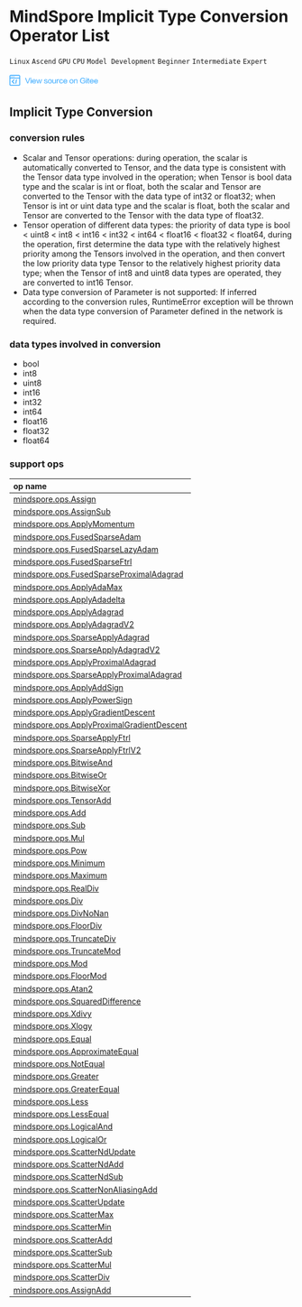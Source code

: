 # MindSpore Implicit Type Conversion Operator List

`Linux` `Ascend` `GPU` `CPU` `Model Development` `Beginner` `Intermediate` `Expert`

[![View Source On Gitee](./_static/logo_source.png)](https://gitee.com/mindspore/docs/blob/r1.1/docs/note/source_en/operator_list_implicit.md)

## Implicit Type Conversion

### conversion rules

- Scalar and Tensor operations: during operation, the scalar is automatically converted to Tensor, and the data type is consistent with the Tensor data type involved in the operation; when Tensor is bool data type and the scalar is int or float, both the scalar and Tensor are converted to the Tensor with the data type of int32 or float32; when Tensor is int or uint data type and the scalar is float, both the scalar and Tensor are converted to the Tensor with the data type of float32.
- Tensor operation of different data types: the priority of data type is bool < uint8 < int8 < int16 < int32 < int64 < float16 < float32 < float64, during the operation, first determine the data type with the relatively highest priority among the Tensors involved in the operation, and then convert the low priority data type Tensor to the relatively highest priority data type; when the Tensor of int8 and uint8 data types are operated, they are converted to int16 Tensor.
- Data type conversion of Parameter is not supported: If inferred according to the conversion rules, RuntimeError exception will be thrown when the data type conversion of Parameter defined in the network is required.

### data types involved in conversion

- bool
- int8
- uint8
- int16
- int32
- int64
- float16
- float32
- float64

### support ops

| op name                                                                                                                                                       |
|:--------------------------------------------------------------------------------------------------------------------------------------------------------------|
| [mindspore.ops.Assign](https://www.mindspore.cn/doc/api_python/en/r1.1/mindspore/ops/mindspore.ops.Assign.html)                                             |
| [mindspore.ops.AssignSub](https://www.mindspore.cn/doc/api_python/en/r1.1/mindspore/ops/mindspore.ops.AssignSub.html)                                       |
| [mindspore.ops.ApplyMomentum](https://www.mindspore.cn/doc/api_python/en/r1.1/mindspore/ops/mindspore.ops.ApplyMomentum.html)                               |
| [mindspore.ops.FusedSparseAdam](https://www.mindspore.cn/doc/api_python/en/r1.1/mindspore/ops/mindspore.ops.FusedSparseAdam.html)                           |
| [mindspore.ops.FusedSparseLazyAdam](https://www.mindspore.cn/doc/api_python/en/r1.1/mindspore/ops/mindspore.ops.FusedSparseLazyAdam.html)                   |
| [mindspore.ops.FusedSparseFtrl](https://www.mindspore.cn/doc/api_python/en/r1.1/mindspore/ops/mindspore.ops.FusedSparseFtrl.html)                           |
| [mindspore.ops.FusedSparseProximalAdagrad](https://www.mindspore.cn/doc/api_python/en/r1.1/mindspore/ops/mindspore.ops.FusedSparseProximalAdagrad.html)     |
| [mindspore.ops.ApplyAdaMax](https://www.mindspore.cn/doc/api_python/en/r1.1/mindspore/ops/mindspore.ops.ApplyAdaMax.html)                                   |
| [mindspore.ops.ApplyAdadelta](https://www.mindspore.cn/doc/api_python/en/r1.1/mindspore/ops/mindspore.ops.ApplyAdadelta.html)                               |
| [mindspore.ops.ApplyAdagrad](https://www.mindspore.cn/doc/api_python/en/r1.1/mindspore/ops/mindspore.ops.ApplyAdagrad.html)                                 |
| [mindspore.ops.ApplyAdagradV2](https://www.mindspore.cn/doc/api_python/en/r1.1/mindspore/ops/mindspore.ops.ApplyAdagradV2.html)                             |
| [mindspore.ops.SparseApplyAdagrad](https://www.mindspore.cn/doc/api_python/en/r1.1/mindspore/ops/mindspore.ops.SparseApplyAdagrad.html)                     |
| [mindspore.ops.SparseApplyAdagradV2](https://www.mindspore.cn/doc/api_python/en/r1.1/mindspore/ops/mindspore.ops.SparseApplyAdagradV2.html)                 |
| [mindspore.ops.ApplyProximalAdagrad](https://www.mindspore.cn/doc/api_python/en/r1.1/mindspore/ops/mindspore.ops.ApplyProximalAdagrad.html)                 |
| [mindspore.ops.SparseApplyProximalAdagrad](https://www.mindspore.cn/doc/api_python/en/r1.1/mindspore/ops/mindspore.ops.SparseApplyProximalAdagrad.html)     |
| [mindspore.ops.ApplyAddSign](https://www.mindspore.cn/doc/api_python/en/r1.1/mindspore/ops/mindspore.ops.ApplyAddSign.html)                                 |
| [mindspore.ops.ApplyPowerSign](https://www.mindspore.cn/doc/api_python/en/r1.1/mindspore/ops/mindspore.ops.ApplyPowerSign.html)                             |
| [mindspore.ops.ApplyGradientDescent](https://www.mindspore.cn/doc/api_python/en/r1.1/mindspore/ops/mindspore.ops.ApplyGradientDescent.html)                 |
| [mindspore.ops.ApplyProximalGradientDescent](https://www.mindspore.cn/doc/api_python/en/r1.1/mindspore/ops/mindspore.ops.ApplyProximalGradientDescent.html) |
| [mindspore.ops.SparseApplyFtrl](https://www.mindspore.cn/doc/api_python/en/r1.1/mindspore/ops/mindspore.ops.SparseApplyFtrl.html)                           |
| [mindspore.ops.SparseApplyFtrlV2](https://www.mindspore.cn/doc/api_python/en/r1.1/mindspore/ops/mindspore.ops.SparseApplyFtrlV2.html)                       |
| [mindspore.ops.BitwiseAnd](https://www.mindspore.cn/doc/api_python/en/r1.1/mindspore/ops/mindspore.ops.BitwiseAnd.html)                                     |
| [mindspore.ops.BitwiseOr](https://www.mindspore.cn/doc/api_python/en/r1.1/mindspore/ops/mindspore.ops.BitwiseOr.html)                                       |
| [mindspore.ops.BitwiseXor](https://www.mindspore.cn/doc/api_python/en/r1.1/mindspore/ops/mindspore.ops.BitwiseXor.html)                                     |
| [mindspore.ops.TensorAdd](https://www.mindspore.cn/doc/api_python/en/r1.1/mindspore/ops/mindspore.ops.TensorAdd.html)                                       |
| [mindspore.ops.Add](https://www.mindspore.cn/doc/api_python/en/r1.1/mindspore/ops/mindspore.ops.Add.html)                                                   |
| [mindspore.ops.Sub](https://www.mindspore.cn/doc/api_python/en/r1.1/mindspore/ops/mindspore.ops.Sub.html)                                                   |
| [mindspore.ops.Mul](https://www.mindspore.cn/doc/api_python/en/r1.1/mindspore/ops/mindspore.ops.Mul.html)                                                   |
| [mindspore.ops.Pow](https://www.mindspore.cn/doc/api_python/en/r1.1/mindspore/ops/mindspore.ops.Pow.html)                                                   |
| [mindspore.ops.Minimum](https://www.mindspore.cn/doc/api_python/en/r1.1/mindspore/ops/mindspore.ops.Minimum.html)                                           |
| [mindspore.ops.Maximum](https://www.mindspore.cn/doc/api_python/en/r1.1/mindspore/ops/mindspore.ops.Maximum.html)                                           |
| [mindspore.ops.RealDiv](https://www.mindspore.cn/doc/api_python/en/r1.1/mindspore/ops/mindspore.ops.RealDiv.html)                                           |
| [mindspore.ops.Div](https://www.mindspore.cn/doc/api_python/en/r1.1/mindspore/ops/mindspore.ops.Div.html)                                                   |
| [mindspore.ops.DivNoNan](https://www.mindspore.cn/doc/api_python/en/r1.1/mindspore/ops/mindspore.ops.DivNoNan.html)                                         |
| [mindspore.ops.FloorDiv](https://www.mindspore.cn/doc/api_python/en/r1.1/mindspore/ops/mindspore.ops.FloorDiv.html)                                         |
| [mindspore.ops.TruncateDiv](https://www.mindspore.cn/doc/api_python/en/r1.1/mindspore/ops/mindspore.ops.TruncateDiv.html)                                   |
| [mindspore.ops.TruncateMod](https://www.mindspore.cn/doc/api_python/en/r1.1/mindspore/ops/mindspore.ops.TruncateMod.html)                                   |
| [mindspore.ops.Mod](https://www.mindspore.cn/doc/api_python/en/r1.1/mindspore/ops/mindspore.ops.Mod.html)                                                   |
| [mindspore.ops.FloorMod](https://www.mindspore.cn/doc/api_python/en/r1.1/mindspore/ops/mindspore.ops.FloorMod.html)                                         |
| [mindspore.ops.Atan2](https://www.mindspore.cn/doc/api_python/en/r1.1/mindspore/ops/mindspore.ops.Atan2.html)                                               |
| [mindspore.ops.SquaredDifference](https://www.mindspore.cn/doc/api_python/en/r1.1/mindspore/ops/mindspore.ops.SquaredDifference.html)                       |
| [mindspore.ops.Xdivy](https://www.mindspore.cn/doc/api_python/en/r1.1/mindspore/ops/mindspore.ops.Xdivy.html)                                               |
| [mindspore.ops.Xlogy](https://www.mindspore.cn/doc/api_python/en/r1.1/mindspore/ops/mindspore.ops.Xlogy.html)                                               |
| [mindspore.ops.Equal](https://www.mindspore.cn/doc/api_python/en/r1.1/mindspore/ops/mindspore.ops.Equal.html)                                               |
| [mindspore.ops.ApproximateEqual](https://www.mindspore.cn/doc/api_python/en/r1.1/mindspore/ops/mindspore.ops.ApproximateEqual.html)                         |
| [mindspore.ops.NotEqual](https://www.mindspore.cn/doc/api_python/en/r1.1/mindspore/ops/mindspore.ops.NotEqual.html)                                         |
| [mindspore.ops.Greater](https://www.mindspore.cn/doc/api_python/en/r1.1/mindspore/ops/mindspore.ops.Greater.html)                                           |
| [mindspore.ops.GreaterEqual](https://www.mindspore.cn/doc/api_python/en/r1.1/mindspore/ops/mindspore.ops.GreaterEqual.html)                                 |
| [mindspore.ops.Less](https://www.mindspore.cn/doc/api_python/en/r1.1/mindspore/ops/mindspore.ops.Less.html)                                                 |
| [mindspore.ops.LessEqual](https://www.mindspore.cn/doc/api_python/en/r1.1/mindspore/ops/mindspore.ops.LessEqual.html)                                       |
| [mindspore.ops.LogicalAnd](https://www.mindspore.cn/doc/api_python/en/r1.1/mindspore/ops/mindspore.ops.LogicalAnd.html)                                     |
| [mindspore.ops.LogicalOr](https://www.mindspore.cn/doc/api_python/en/r1.1/mindspore/ops/mindspore.ops.LogicalOr.html)                                       |
| [mindspore.ops.ScatterNdUpdate](https://www.mindspore.cn/doc/api_python/en/r1.1/mindspore/ops/mindspore.ops.ScatterNdUpdate.html)                           |
| [mindspore.ops.ScatterNdAdd](https://www.mindspore.cn/doc/api_python/en/r1.1/mindspore/ops/mindspore.ops.ScatterNdAdd.html)                                 |
| [mindspore.ops.ScatterNdSub](https://www.mindspore.cn/doc/api_python/en/r1.1/mindspore/ops/mindspore.ops.ScatterNdSub.html)                                 |
| [mindspore.ops.ScatterNonAliasingAdd](https://www.mindspore.cn/doc/api_python/en/r1.1/mindspore/ops/mindspore.ops.ScatterNonAliasingAdd.html)               |
| [mindspore.ops.ScatterUpdate](https://www.mindspore.cn/doc/api_python/en/r1.1/mindspore/ops/mindspore.ops.ScatterUpdate.html)                               |
| [mindspore.ops.ScatterMax](https://www.mindspore.cn/doc/api_python/en/r1.1/mindspore/ops/mindspore.ops.ScatterMax.html)                                     |
| [mindspore.ops.ScatterMin](https://www.mindspore.cn/doc/api_python/en/r1.1/mindspore/ops/mindspore.ops.ScatterMin.html)                                     |
| [mindspore.ops.ScatterAdd](https://www.mindspore.cn/doc/api_python/en/r1.1/mindspore/ops/mindspore.ops.ScatterAdd.html)                                     |
| [mindspore.ops.ScatterSub](https://www.mindspore.cn/doc/api_python/en/r1.1/mindspore/ops/mindspore.ops.ScatterSub.html)                                     |
| [mindspore.ops.ScatterMul](https://www.mindspore.cn/doc/api_python/en/r1.1/mindspore/ops/mindspore.ops.ScatterMul.html)                                     |
| [mindspore.ops.ScatterDiv](https://www.mindspore.cn/doc/api_python/en/r1.1/mindspore/ops/mindspore.ops.ScatterDiv.html)                                     |
| [mindspore.ops.AssignAdd](https://www.mindspore.cn/doc/api_python/en/r1.1/mindspore/ops/mindspore.ops.AssignAdd.html)                                       |

>
